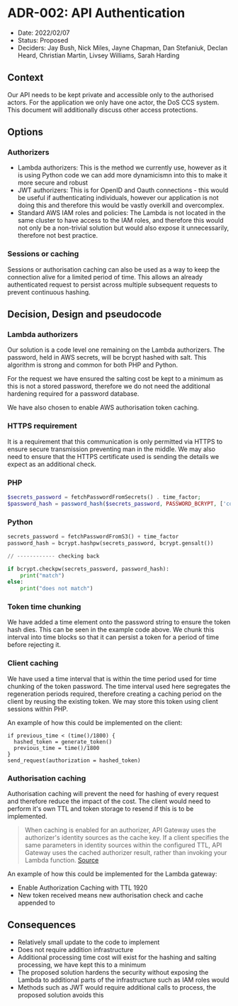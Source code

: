 # ADR-002: API Authentication

* Date: 2022/02/07
* Status: Proposed
* Deciders: Jay Bush, Nick Miles, Jayne Chapman, Dan Stefaniuk, Declan Heard, Christian Martin, Livsey Williams, Sarah Harding

## Context
Our API needs to be kept private and accessible only to the authorised actors. For the application we only have one actor, the DoS CCS system. This document will additionally discuss other access protections.

## Options

### Authorizers

* Lambda authorizers: This is the method we currently use, however as it is using Python code we can add more dynamicismn into this to make it more secure and robust
* JWT authorizers: This is for OpenID and Oauth connections - this would be useful if authenticating individuals, however our application is not doing this and therefore this would be vastly overkill and overcomplex.
* Standard AWS IAM roles and policies: The Lambda is not located in the same cluster to have access to the IAM roles, and therefore this would not only be a non-trivial solution but would also expose it unnecessarily, therefore not best practice.

### Sessions or caching

Sessions or authorisation caching can also be used as a way to keep the connection alive for a limited period of time. This allows an already authenticated request to persist across multiple subsequent requests to prevent continuous hashing.

## Decision, Design and pseudocode

### Lambda authorizers

Our solution is a code level one remaining on the Lambda authorizers. The password, held in AWS secrets, will be bcrypt hashed with salt. This algorithm is strong and common for both PHP and Python.

For the request we have ensured the salting cost be kept to a minimum as this is not a stored password, therefore we do not need the additional hardening required for a password database.

We have also chosen to enable AWS authorisation token caching.
### HTTPS requirement

It is a requirement that this communication is only permitted via HTTPS to ensure secure transmission preventing man in the middle. We may also need to ensure that the HTTPS certificate used is sending the details we expect as an additional check.

### PHP

```php
$secrets_password = fetchPasswordFromSecrets() . time_factor;
$password_hash = password_hash($secrets_password, PASSWORD_BCRYPT, ['cost' => 4]));
```

### Python

```python
secrets_password = fetchPasswordFromS3() + time_factor
password_hash = bcrypt.hashpw(secrets_password, bcrypt.gensalt())

// ------------ checking back

if bcrypt.checkpw(secrets_password, password_hash):
    print("match")
else:
    print("does not match")
```

###  Token time chunking

We have added a time element onto the password string to ensure the token hash dies. This can be seen in the example code above. We chunk this interval into time blocks so that it can persist a token for a period of time before rejecting it.

### Client caching

We have used a time interval that is within the time period used for time chunking of the token password. The time interval used here segregates the regeneration periods required, therefore creating a caching period on the client by reusing the existing token. We may store this token using client sessions within PHP.

An example of how this could be implemented on the client:

```pseudocode
if previous_time < (time()/1800) {
  hashed_token = generate_token()
  previous_time = time()/1800
}
send_request(authorization = hashed_token)
```

### Authorisation caching

Authorisation caching will prevent the need for hashing of every request and therefore reduce the impact of the cost. The client would need to perform it's own TTL and token storage to resend if this is to be implemented.

> When caching is enabled for an authorizer, API Gateway uses the authorizer's identity sources as the cache key. If a client specifies the same parameters in identity sources within the configured TTL, API Gateway uses the cached authorizer result, rather than invoking your Lambda function.
> [Source](https://docs.aws.amazon.com/apigateway/latest/developerguide/http-api-lambda-authorizer.html)

An example of how this could be implemented for the Lambda gateway:

* Enable Authorization Caching with TTL 1920
* New token received means new authorisation check and cache appended to

## Consequences

* Relatively small update to the code to implement
* Does not require addition infrastructure
* Additional processing time cost will exist for the hashing and salting processing, we have kept this to a minimum
* The proposed solution hardens the security without exposing the Lambda to additional parts of the infrastructure such as IAM roles would
* Methods such as JWT would require additional calls to process, the proposed solution avoids this
